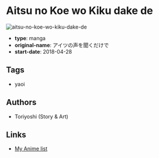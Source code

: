 # Aitsu no Koe wo Kiku dake de

![aitsu-no-koe-wo-kiku-dake-de](https://cdn.myanimelist.net/images/manga/1/236517.jpg)

-   **type**: manga
-   **original-name**: アイツの声を聞くだけで
-   **start-date**: 2018-04-28

## Tags

-   yaoi

## Authors

-   Toriyoshi (Story & Art)

## Links

-   [My Anime list](https://myanimelist.net/manga/128261/Aitsu_no_Koe_wo_Kiku_dake_de)
